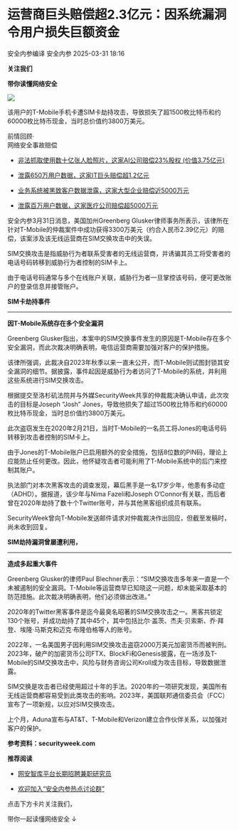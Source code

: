 #  运营商巨头赔偿超2.3亿元：因系统漏洞令用户损失巨额资金   
安全内参编译  安全内参   2025-03-31 18:16  
  
**关注我们**  
  
  
**带你读懂网络安全**  
  
  
![](https://mmbiz.qpic.cn/sz_mmbiz_jpg/FzZb53e8g7vQ0NWEgFIdmPL2ygumbOpekyQFwmric7uyCVVpVaatqHKnQicNeUwLI5gfLWCiaTBibOSsCe05sASlbw/640?wx_fmt=jpeg "")  
  
  
该用户的T-Mobile手机卡遭SIM卡劫持攻击，导致损失了超1500枚比特币和约60000枚比特币现金，当时总价值约3800万美元。  
  
  
前情回顾·  
网络安全事故赔偿  
- [非法抓取使用数十亿张人脸照片，这家AI公司赔偿23%股权 (价值3.75亿元)](https://mp.weixin.qq.com/s?__biz=MzI4NDY2MDMwMw==&mid=2247514042&idx=1&sn=db3c7797987eead149a0960370641c2f&scene=21#wechat_redirect)  
  
  
- [泄露650万用户数据，这家IT巨头赔偿超1.2亿元](https://mp.weixin.qq.com/s?__biz=MzI4NDY2MDMwMw==&mid=2247514007&idx=1&sn=0b2ac85e6205db15581ec2925d58f612&scene=21#wechat_redirect)  
  
  
- [业务系统被黑致客户数据泄露，这家大型企业赔偿近5000万元](https://mp.weixin.qq.com/s?__biz=MzI4NDY2MDMwMw==&mid=2247513930&idx=1&sn=76170d7b53030851191072644aab5e66&scene=21#wechat_redirect)  
  
  
- [泄露百万用户数据，这家医疗公司赔偿超5000万元](https://mp.weixin.qq.com/s?__biz=MzI4NDY2MDMwMw==&mid=2247513734&idx=1&sn=2e062d16ea03b8a01b89415570d014e5&scene=21#wechat_redirect)  
  
  
  
  
安全内参3月31日消息，美国加州Greenberg Glusker律师事务所表示，该律所在针对T-Mobile的仲裁案件中成功获得3300万美元（约合人民币2.39亿元）的赔偿，该案涉及该无线运营商在SIM交换攻击中的失误。  
  
SIM交换攻击是指威胁行为者联系受害者的无线运营商，并诱骗其员工将受害者的电话号码转移到威胁行为者控制的SIM卡上。  
  
由于电话号码通常与多个在线账户关联，威胁行为者一旦掌控该号码，便可更改账户的登录信息并接管账户。  
  
  
**SIM卡劫持事件**  
  
****  
**因T-Mobile系统存在多个安全漏洞**  
  
  
Greenberg Glusker指出，本案中的SIM交换事件发生的原因是T-Mobile存在多个安全漏洞，而此次裁决明确表明，电信运营商需要加强对客户的保护措施。  
  
该律所强调，此裁决自2023年秋季以来一直未公开，而T-Mobile则试图封锁其安全漏洞的细节。据披露，事件起因是威胁行为者访问了T-Mobile的系统，并利用这些系统进行SIM交换攻击。  
  
根据提交至洛杉矶法院并与外媒SecurityWeek共享的仲裁裁决确认申请，此次攻击的目标是Joseph “Josh” Jones，导致他损失了超过1500枚比特币和约60000枚比特币现金，当时总价值约3800万美元。  
  
此次盗窃发生在2020年2月21日，当时T-Mobile的一名员工将Jones的电话号码转移到攻击者控制的SIM卡上。  
  
由于Jones的T-Mobile账户已启用额外的安全措施，包括8位数的PIN码，理论上应能防止任何更改。因此，他怀疑攻击者可能利用了T-Mobile系统中的后门来控制其账户。  
  
执法部门对本次黑客攻击的调查发现，幕后黑手是一名17岁少年，他患有多动症（ADHD）。据报道，该少年与Nima Fazeli和Joseph O’Connor有关联，而后者曾在2020年劫持了数十个Twitter账号，并与其他黑客组织成员有联系。  
  
SecurityWeek曾向T-Mobile发送邮件请求对仲裁裁决作出回应，但截至发稿时，尚未收到回复。  
  
  
**SIM劫持漏洞曾屡遭利用，**  
  
****  
**造成多起重大事件**  
  
  
Greenberg Glusker的律师Paul Blechner表示：“SIM交换攻击多年来一直是一个未被遏制的安全漏洞。T-Mobile等运营商早已知晓这一问题，却未能采取基本的防范措施。此次裁决明确表明，他们必须做出改进。”  
  
2020年的Twitter黑客事件是迄今最臭名昭著的SIM交换攻击之一。黑客共锁定130个账号，并成功劫持了其中45个，其中包括比尔·盖茨、杰夫·贝索斯、乔·拜登、埃隆·马斯克和迈克·布隆伯格等人的账号。  
  
2022年，一名美国男子因利用SIM交换攻击盗窃2000万美元加密货币而被判刑。2023年，破产的加密货币公司FTX、BlockFi和Genesis披露，在一场涉及T-Mobile的SIM交换攻击中，风险与财务咨询公司Kroll成为攻击目标，导致数据泄露。  
  
SIM交换是攻击者已经使用超过十年的手法。2020年的一项研究发现，美国所有无线运营商都容易受到此类攻击的影响。2023年，美国联邦通信委员会（FCC）宣布了一项新规，以应对SIM交换攻击。  
  
上个月，Aduna宣布与AT&T、T-Mobile和Verizon建立合作伙伴关系，以加强对客户的保护。  
  
  
**参考资料：securityweek.com**  
  
  
**推荐阅读**  
- [网安智库平台长期招聘兼职研究员](http://mp.weixin.qq.com/s?__biz=MzI4NDY2MDMwMw==&mid=2247499450&idx=2&sn=2da3ca2e0b4d4f9f56ea7f7579afc378&chksm=ebfab99adc8d308c3ba6e7a74bd41beadf39f1b0e38a39f7235db4c305c06caa49ff63a0cc1d&scene=21#wechat_redirect)  
  
  
- [欢迎加入“安全内参热点讨论群”](https://mp.weixin.qq.com/s?__biz=MzI4NDY2MDMwMw==&mid=2247501251&idx=1&sn=8b6ebecbe80c1c72317948494f87b489&chksm=ebfa82e3dc8d0bf595d039e75b446e14ab96bf63cf8ffc5d553b58248dde3424fb18e6947440&token=525430415&lang=zh_CN&scene=21#wechat_redirect)  
  
  
  
  
  
  
  
点击下方卡片关注我们，  
  
带你一起读懂网络安全 ↓  
  
  
  
  
